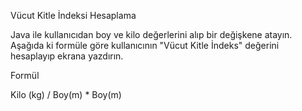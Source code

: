 Vücut Kitle İndeksi Hesaplama


Java ile kullanıcıdan boy ve kilo değerlerini alıp bir değişkene atayın. Aşağıda ki formüle göre kullanıcının "Vücut Kitle İndeks" değerini hesaplayıp ekrana yazdırın.



Formül


Kilo (kg) / Boy(m) * Boy(m)
